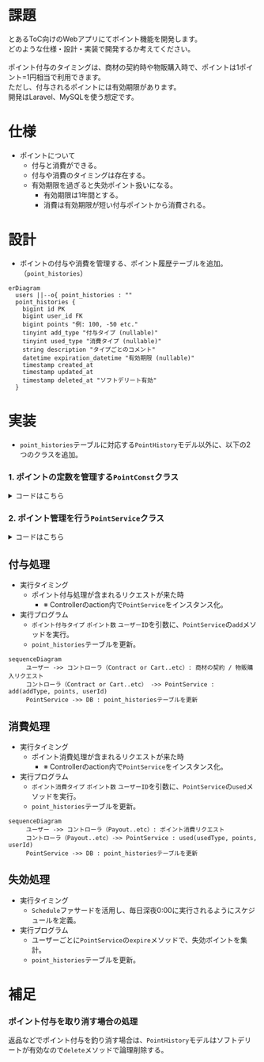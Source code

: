 # 課題

とあるToC向けのWebアプリにてポイント機能を開発します。<br>
どのような仕様・設計・実装で開発するか考えてください。<br><br>
ポイント付与のタイミングは、商材の契約時や物販購入時で、ポイントは1ポイント=1円相当で利用できます。<br>
ただし、付与されるポイントには有効期限があります。<br>
開発はLaravel、MySQLを使う想定です。

# 仕様

- ポイントについて
  - 付与と消費ができる。
  - 付与や消費のタイミングは存在する。
  - 有効期限を過ぎると失効ポイント扱いになる。
    - 有効期限は1年間とする。
    - 消費は有効期限が短い付与ポイントから消費される。

# 設計

- ポイントの付与や消費を管理する、ポイント履歴テーブルを追加。（`point_histories`）

```mermaid
erDiagram
  users ||--o{ point_histories : ""
  point_histories {
    bigint id PK
    bigint user_id FK
    bigint points "例: 100, -50 etc."
    tinyint add_type "付与タイプ (nullable)"
    tinyint used_type "消費タイプ (nullable)"
    string description "タイプごとのコメント"
    datetime expiration_datetime "有効期限 (nullable)"
    timestamp created_at
    timestamp updated_at
    timestamp deleted_at "ソフトデリート有効"
  }
```

# 実装

- `point_histories`テーブルに対応する`PointHistory`モデル以外に、以下の2つのクラスを追加。

### 1. ポイントの定数を管理する`PointConst`クラス

<details>

<summary>コードはこちら</summary>

```php
<?php

namespace App\Constants;

class PointConst
{
    const ADD_TYPE_CONTRACT = 1; // 契約
    const ADD_TYPE_BUY_ITEM = 2; // 商品購入

    const USED_TYPE_PAYOUT     = 1; // ポイント支払い
    const USED_TYPE_EXPIRATION = 2; // 失効

    const ADD_TYPE_DESCRIPTIONS = [
        self::ADD_TYPE_CONTRACT => '施術契約で獲得',
        self::ADD_TYPE_BUY_ITEM => '商品購入で獲得',
    ];

    const USED_TYPE_DESCRIPTIONS = [
        self::USED_TYPE_PAYOUT     => '支払いで利用',
        self::USED_TYPE_EXPIRATION => '有効期限切れ',
    ];
}
```
</details>


### 2. ポイント管理を行う`PointService`クラス

<details>

<summary>コードはこちら</summary>

```php
<?php

namespace App\Services;

use App\Models\PointHistory;
use App\Constants\PointConst;
use Carbon\Carbon;
use Illuminate\Support\Facades\DB;

class PointService
{
    /**
    * 付与処理
    */
    public function add(int $addType, int $points, int $userId): PointHistory
    {
        if ($points <= 0) {
            throw new InvalidArgumentException('points must be positive.');
        }

        return DB::transaction(function () use ($addType, $points, $userId) {
            // 同一ユーザーの履歴をロック
            PointHistory::where('user_id', $userId)->lockForUpdate()->get();

            return PointHistory::create([
                'user_id'          => $userId,
                'points'           => $points, // 正
                'add_type'         => $addType,
                'description'      => PointConst::ADD_TYPE_DESCRIPTIONS[$addType] ?? '',
                'expiration_datetime' => Carbon::now()->addYear(),
            ]);
        });
    }

    /**
    * 消費処理
    */
    public function used(int $usedType, int $points, int $userId): ?PointHistory
    {
        if ($points <= 0) {
            throw new InvalidArgumentException('points must be positive.');
        }

        return DB::transaction(function () use ($usedType, $points, $userId) {
            // ユーザーの履歴をロック
            PointHistory::where('user_id', $userId)->lockForUpdate()->get();

            if ($this->__balance($userId) < $points) {
                return null;
            }

            return PointHistory::create([
                'user_id'     => $userId,
                'points'      => -$points, // 負
                'used_type'   => $usedType,
                'description' => PointConst::USED_TYPE_DESCRIPTIONS[$usedType] ?? '',
            ]);
        });
    }

    /**
    * 失効処理
    */
    public function expire(int $userId): ?PointHistory
    {
        return DB::transaction(function () use ($userId) {
            $now = now();

            // ユーザーの履歴をロック
            PointHistory::where('user_id', $userId)->lockForUpdate()->get();

            // 最新残高
            $balance = $this->__balance($userId);

            if ($balance <= 0) {
                return null;
            }

            // 有効期限が長い順で付与履歴を取得
            $addTypePointHistories = PointHistory::where('user_id', $userId)
                ->whereNotNull('add_type')
                ->orderBy('expiration_datetime', 'DESC')
                ->orderBy('id', 'DESC')
                ->get();

            $rest = $balance; // 残りの残高
            $toExpire = 0; // 失効させるポイントの合計

            foreach ($addTypePointHistories as $pointHistory) {
                if ($rest <= 0) break;

                $addPoints = (int) $pointHistory->points;
                if ($addPoints <= 0) continue;

                // 有効な付与ポイントが、残りの残高の部分のみの場合を考慮
                $take = min($rest, $addPoints);

                // 有効な付与ポイントが、期限切れなら失効対象
                $isExpired = $pointHistory->expiration_datetime
                    ? Carbon::parse($pointHistory->expiration_datetime)->lte($now)
                    : false;

                if ($isExpired) {
                    $toExpire += $take;
                }

                $rest -= $take;
            }

            if ($toExpire <= 0) {
                return null;
            }

            // ポイント失効処理
            return PointHistory::create([
                'user_id'     => $userId,
                'points'      => -$toExpire,
                'used_type'   => PointConst::USED_TYPE_EXPIRATION,
                'description' => PointConst::USED_TYPE_DESCRIPTIONS[PointConst::USED_TYPE_EXPIRATION] ?? '有効期限切れ',
            ]);
        });
    }

    /**
    * 残高を取得
    */
    private function __balance(int $userId): int {
        return (int) PointHistory::where('user_id', $userId)->sum('points');
    }
}
```
</details>


## 付与処理

- 実行タイミング
  - ポイント付与処理が含まれるリクエストが来た時
    - ※ Controllerのaction内で`PointService`をインスタンス化。
- 実行プログラム
    - `ポイント付与タイプ` `ポイント数` `ユーザーID`を引数に、`PointService`の`add`メソッドを実行。
    - `point_histories`テーブルを更新。

```mermaid
sequenceDiagram
     ユーザー ->> コントローラ（Contract or Cart..etc）: 商材の契約 / 物販購入リクエスト
     コントローラ（Contract or Cart..etc） ->> PointService : add(addType, points, userId)
     PointService ->> DB : point_historiesテーブルを更新
```

## 消費処理

- 実行タイミング
  - ポイント消費処理が含まれるリクエストが来た時
    - ※ Controllerのaction内で`PointService`をインスタンス化。
- 実行プログラム
    - `ポイント消費タイプ` `ポイント数` `ユーザーID`を引数に、`PointService`の`used`メソッドを実行。
    - `point_histories`テーブルを更新。

```mermaid
sequenceDiagram
     ユーザー ->> コントローラ（Payout..etc）: ポイント消費リクエスト
     コントローラ（Payout..etc）->> PointService : used(usedType, points, userId)
     PointService ->> DB : point_historiesテーブルを更新
```

## 失効処理

- 実行タイミング
    - `Schedule`ファサードを活用し、毎日深夜0:00に実行されるようにスケジュールを定義。
- 実行プログラム
  - ユーザーごとに`PointService`の`expire`メソッドで、失効ポイントを集計。
  - `point_histories`テーブルを更新。

# 補足

### ポイント付与を取り消す場合の処理

返品などでポイント付与を釣り消す場合は、`PointHistory`モデルはソフトデリートが有効なので`delete`メソッドで論理削除する。